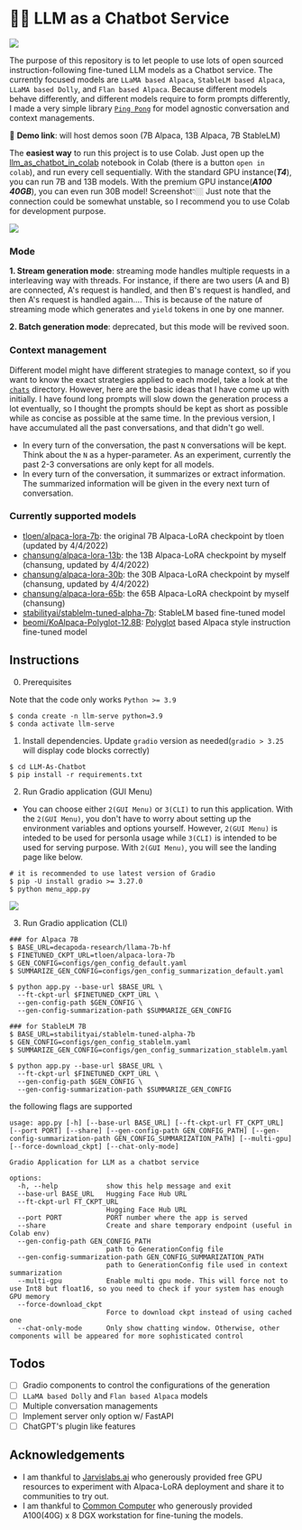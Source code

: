 # 💬🚀 LLM as a Chatbot Service

![](https://github.com/deep-diver/LLM-As-Chatbot/blob/main/assets/preview.png?raw=true)

The purpose of this repository is to let people to use lots of open sourced instruction-following fine-tuned LLM models as a Chatbot service. The currently focused models are `LLaMA based Alpaca`, `StableLM based Alpaca`, `LLaMA based Dolly`, and `Flan based Alpaca`. Because different models behave differently, and different models require to form prompts differently, I made a very simple library [`Ping Pong`](https://github.com/deep-diver/PingPong) for model agnostic conversation and context managements.

🔗 **Demo link**: will host demos soon (7B Alpaca, 13B Alpaca, 7B StableLM)

The **easiest way** to run this project is to use Colab. Just open up the [llm_as_chatbot_in_colab](https://github.com/deep-diver/Alpaca-LoRA-Serve/blob/main/notebooks/llm_as_chatbot_in_colab.ipynb) notebook in Colab (there is a button `open in colab`), and run every cell sequentially. With the standard GPU instance(___T4___), you can run 7B and 13B models. With the premium GPU instance(___A100 40GB___), you can even run 30B model! Screenshot👇🏼 Just note that the connection could be somewhat unstable, so I recommend you to use Colab for development purpose.

![](https://i.ibb.co/hZ3771L/Screen-Shot-2023-03-22-at-9-36-15-PM.png)

### Mode

**1. Stream generation mode**: streaming mode handles multiple requests in a interleaving way with threads. For instance, if there are two users (A and B) are connected, A's request is handled, and then B's request is handled, and then A's request is handled again.... This is because of the nature of streaming mode which generates and `yield` tokens in one by one manner. 

**2. Batch generation mode**: deprecated, but this mode will be revived soon.

### Context management

Different model might have different strategies to manage context, so if you want to know the exact strategies applied to each model, take a look at the [`chats`](https://github.com/deep-diver/LLM-As-Chatbot/tree/main/chats) directory. However, here are the basic ideas that I have come up with initially. I have found long prompts will slow down the generation process a lot eventually, so I thought the prompts should be kept as short as possible while as concise as possible at the same time. In the previous version, I have accumulated all the past conversations, and that didn't go well.

- In every turn of the conversation, the past `N` conversations will be kept. Think about the `N` as a hyper-parameter. As an experiment, currently the past 2-3 conversations are only kept for all models.
- In every turn of the conversation, it summarizes or extract information. The summarized information will be given in the every next turn of conversation.

### Currently supported models
  - [tloen/alpaca-lora-7b](https://huggingface.co/tloen/alpaca-lora-7b): the original 7B Alpaca-LoRA checkpoint by tloen (updated by 4/4/2022)
  - [chansung/alpaca-lora-13b](https://huggingface.co/chansung/alpaca-lora-13b): the 13B Alpaca-LoRA checkpoint by myself (chansung, updated by 4/4/2022)
  - [chansung/alpaca-lora-30b](https://huggingface.co/chansung/alpaca-lora-30b): the 30B Alpaca-LoRA checkpoint by myself (chansung, updated by 4/4/2022)
  - [chansung/alpaca-lora-65b](https://huggingface.co/chansung/alpaca-lora-65b): the 65B Alpaca-LoRA checkpoint by myself (chansung)
  - [stabilityai/stablelm-tuned-alpha-7b](https://huggingface.co/stabilityai/stablelm-tuned-alpha-7b): StableLM based fine-tuned model
  - [beomi/KoAlpaca-Polyglot-12.8B](https://huggingface.co/beomi/KoAlpaca-Polyglot-12.8B): [Polyglot](https://github.com/EleutherAI/polyglot) based Alpaca style instruction fine-tuned model
  
## Instructions

0. Prerequisites

Note that the code only works `Python >= 3.9`

```console
$ conda create -n llm-serve python=3.9
$ conda activate llm-serve
```

1. Install dependencies. Update `gradio` version as needed(`gradio > 𝟹.𝟸𝟻` will display code blocks correctly)
```console
$ cd LLM-As-Chatbot
$ pip install -r requirements.txt
```

2. Run Gradio application (GUI Menu)

  - You can choose either `2(GUI Menu)` or `3(CLI)` to run this application. With the `2(GUI Menu)`, you don't have to worry about setting up the environment variables and options yourself. However, `2(GUI Menu)` is inteded to be used for personla usage while `3(CLI)` is intended to be used for serving purpose. With `2(GUI Menu)`, you will see the landing page like below.

```console
# it is recommended to use latest version of Gradio
$ pip -U install gradio >= 3.27.0
$ python menu_app.py
```

![](https://github.com/deep-diver/LLM-As-Chatbot/blob/main/assets/guimode_preview.gif?raw=true)

3. Run Gradio application (CLI)
```console
### for Alpaca 7B 
$ BASE_URL=decapoda-research/llama-7b-hf
$ FINETUNED_CKPT_URL=tloen/alpaca-lora-7b
$ GEN_CONFIG=configs/gen_config_default.yaml
$ SUMMARIZE_GEN_CONFIG=configs/gen_config_summarization_default.yaml

$ python app.py --base-url $BASE_URL \
  --ft-ckpt-url $FINETUNED_CKPT_URL \
  --gen-config-path $GEN_CONFIG \
  --gen-config-summarization-path $SUMMARIZE_GEN_CONFIG
  
### for StableLM 7B   
$ BASE_URL=stabilityai/stablelm-tuned-alpha-7b
$ GEN_CONFIG=configs/gen_config_stablelm.yaml
$ SUMMARIZE_GEN_CONFIG=configs/gen_config_summarization_stablelm.yaml

$ python app.py --base-url $BASE_URL \
  --ft-ckpt-url $FINETUNED_CKPT_URL \
  --gen-config-path $GEN_CONFIG \
  --gen-config-summarization-path $SUMMARIZE_GEN_CONFIG
```

the following flags are supported

```console
usage: app.py [-h] [--base-url BASE_URL] [--ft-ckpt-url FT_CKPT_URL] [--port PORT] [--share] [--gen-config-path GEN_CONFIG_PATH] [--gen-config-summarization-path GEN_CONFIG_SUMMARIZATION_PATH] [--multi-gpu] [--force-download_ckpt] [--chat-only-mode]

Gradio Application for LLM as a chatbot service

options:
  -h, --help            show this help message and exit
  --base-url BASE_URL   Hugging Face Hub URL
  --ft-ckpt-url FT_CKPT_URL
                        Hugging Face Hub URL
  --port PORT           PORT number where the app is served
  --share               Create and share temporary endpoint (useful in Colab env)
  --gen-config-path GEN_CONFIG_PATH
                        path to GenerationConfig file
  --gen-config-summarization-path GEN_CONFIG_SUMMARIZATION_PATH
                        path to GenerationConfig file used in context summarization
  --multi-gpu           Enable multi gpu mode. This will force not to use Int8 but float16, so you need to check if your system has enough GPU memory
  --force-download_ckpt
                        Force to download ckpt instead of using cached one
  --chat-only-mode      Only show chatting window. Otherwise, other components will be appeared for more sophisticated control
```

## Todos

- [ ] Gradio components to control the configurations of the generation
- [ ] `LLaMA based Dolly` and `Flan based Alpaca` models
- [ ] Multiple conversation managements
- [ ] Implement server only option w/ FastAPI
- [ ] ChatGPT's plugin like features

## Acknowledgements

- I am thankful to [Jarvislabs.ai](https://jarvislabs.ai/) who generously provided free GPU resources to experiment with Alpaca-LoRA deployment and share it to communities to try out.
- I am thankful to [Common Computer](https://comcom.ai/ko/) who generously provided A100(40G) x 8 DGX workstation for fine-tuning the models.
